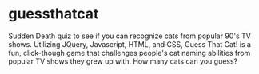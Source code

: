 # guessthatcat

Sudden Death quiz to see if you can recognize cats from popular 90's TV shows. Utilizing JQuery, Javascript, HTML, and CSS, Guess That Cat! is a fun, click-though game that challenges people's cat naming abilities from popular TV shows they grew up with. How many cats can you guess?
